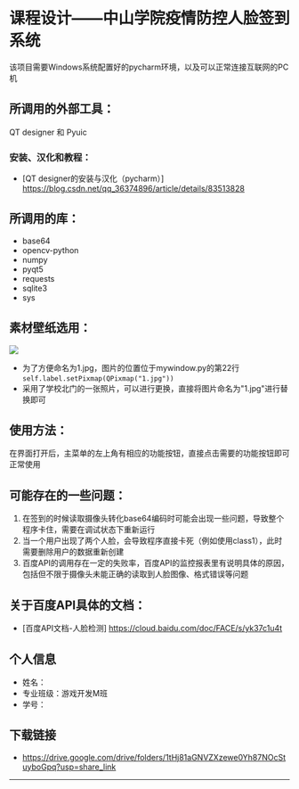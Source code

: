 # 课程设计——中山学院疫情防控人脸签到系统

该项目需要Windows系统配置好的pycharm环境，以及可以正常连接互联网的PC机

## 所调用的外部工具：

QT designer 和 Pyuic

### 安装、汉化和教程：

- [QT designer的安装与汉化（pycharm）] https://blog.csdn.net/qq_36374896/article/details/83513828

## 所调用的库：

- base64
- opencv-python
- numpy
- pyqt5
- requests
- sqlite3
- sys

## 素材壁纸选用：

![](https://i.bmp.ovh/imgs/2022/01/76c1f6930cafdb85.jpg)
- 为了方便命名为1.jpg，图片的位置位于mywindow.py的第22行  `self.label.setPixmap(QPixmap("1.jpg"))`
- 采用了学校北门的一张照片，可以进行更换，直接将图片命名为"1.jpg"进行替换即可

## 使用方法：

在界面打开后，主菜单的左上角有相应的功能按钮，直接点击需要的功能按钮即可正常使用

## 可能存在的一些问题：

1. 在签到的时候读取摄像头转化base64编码时可能会出现一些问题，导致整个程序卡住，需要在调试状态下重新运行
2. 当一个用户出现了两个人脸，会导致程序直接卡死（例如使用class1），此时需要删除用户的数据重新创建
3. 百度API的调用存在一定的失败率，百度API的监控报表里有说明具体的原因，包括但不限于摄像头未能正确的读取到人脸图像、格式错误等问题

## 关于百度API具体的文档：
- [百度API文档-人脸检测] https://cloud.baidu.com/doc/FACE/s/yk37c1u4t

## 个人信息
- 姓名：
- 专业班级：游戏开发M班
- 学号：

## 下载链接
- https://drive.google.com/drive/folders/1tHj81aGNVZXzewe0Yh87NOcStuyboGpq?usp=share_link

----------------------------



